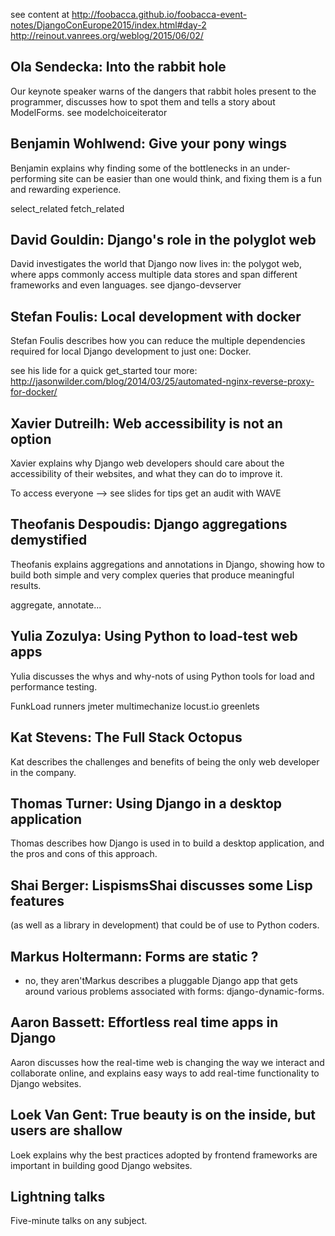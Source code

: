 see content at http://foobacca.github.io/foobacca-event-notes/DjangoConEurope2015/index.html#day-2
http://reinout.vanrees.org/weblog/2015/06/02/

Ola Sendecka: Into the rabbit hole
----------------------------------
Our keynote speaker warns of the dangers that rabbit holes present to the programmer, discusses how to spot them and tells a story about ModelForms.
see modelchoiceiterator



Benjamin Wohlwend: Give your pony wings
---------------------------------------
Benjamin explains why finding some of the bottlenecks in an under-performing site can be easier than one would think, and fixing them is a fun and rewarding experience.

select_related fetch_related



David Gouldin: Django's role in the polyglot web
------------------------------------------------
David investigates the world that Django now lives in: the polygot web, where apps commonly access multiple data stores and span different frameworks and even languages.
see django-devserver



Stefan Foulis: Local development with docker
--------------------------------------------
Stefan Foulis describes how you can reduce the multiple dependencies required for local Django development to just one: Docker.

see his lide for a quick get_started tour
more: http://jasonwilder.com/blog/2014/03/25/automated-nginx-reverse-proxy-for-docker/

Xavier Dutreilh: Web accessibility is not an option
---------------------------------------------------
Xavier explains why Django web developers should care about the accessibility of their websites, and what they can do to improve it.

To access everyone --> see slides for tips
get an audit with WAVE



Theofanis Despoudis: Django aggregations demystified
----------------------------------------------------
Theofanis explains aggregations and annotations in Django, showing how to build both simple and very complex queries that produce meaningful results.

aggregate, annotate...


Yulia Zozulya: Using Python to load-test web apps
-------------------------------------------------
Yulia discusses the whys and why-nots of using Python tools for load and performance testing.

FunkLoad runners
jmeter
multimechanize
locust.io
greenlets



Kat Stevens: The Full Stack Octopus
-----------------------------------
Kat describes the challenges and benefits of being the only web developer in the company.



Thomas Turner: Using Django in a desktop application
----------------------------------------------------
Thomas describes how Django is used in to build a desktop application, and the pros and cons of this approach.



Shai Berger: LispismsShai discusses some Lisp features
------------------------------------------------------
(as well as a library in development) that could be of use to Python coders.



Markus Holtermann: Forms are static ?
-------------------------------------
- no, they aren'tMarkus describes a pluggable Django app that gets around various problems associated with forms: django-dynamic-forms.




Aaron Bassett: Effortless real time apps in Django
--------------------------------------------------
Aaron discusses how the real-time web is changing the way we interact and collaborate online, and explains easy ways to add real-time functionality to Django websites.



Loek Van Gent: True beauty is on the inside, but users are shallow
-------------------------------------------------------------------
Loek explains why the best practices adopted by frontend frameworks are important in building good Django websites.



Lightning talks
----------------
Five-minute talks on any subject.
